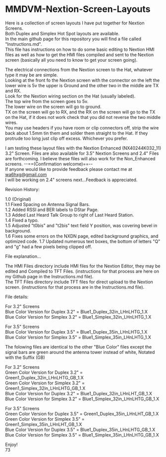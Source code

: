 # MMDVM-Nextion-Screen-Layouts
Here is a collection of screen layouts I have put together for Nextion Screens.  
Both Duplex and Simplex Hot Spot layouts are available.  
In the main github page for this repository you will find a file called "Instructions.md".   
This file has instructions on how to do some basic editing to Nextion HMI files as well as how to get the HMI files compiled and sent to the Nextion screen (basically all you need to know to get your screen going).  

The electrical connections from the Nextion screen to the Hat, whatever type it may be are simple.  
Looking at the front fo the Nextion screen with the connector on the left the lower wire is 5v the upper is Ground and the other two in the middle are TX and RX.  
Look for the Nextion wiring section on the Hat (usually labeled).  
The top wire from the screen goes to 5v.  
The lower wire on the screen will go to ground.  
TX on the screen will go to RX, and the RX on the screen will go to the TX on the Hat, if it does not work check that you did   not reverse the two middle wires.   
You may use headers if you have room or clip connectors off, strip the wire back about 1.5mm tin them and solder them straight to the Hat. If they protrude too long just clip off excess. Whichever you prefer.   

I am testing these layout files with the Nextion Enhanced (NX40244K032_11) 3.2" Screen. 
Files are also available for 3.5" Nextion Screens and 2.4" Files are forthcoming.
I believe these files will also work for the Non_Enhanced screens. --==(Confirmation welcome)==--  
If anyone would like to provide feedback please contact me at wa6hxg@gmail.com  
I will be working on 2.4" screens next...Feedback is appreciated.  

Revision History:   

1.0 (Original)  
1.1 Fixed Spacing on Antenna Signal Bars.  
1.2 Added RSSI and BER labels to DStar Page.  
1.3 Added Last Heard Talk Group to right of Last Heard Station.  
1.4 Fixed a typo.  
1.5 Adjusted "t0bis" and "t2bis" text field Y position, was covering bevel in background.  
1.6 Fixes some errors on the NXDN page, edited background graphics, and optimized code.
1.7 Updated numerous text boxes, the bottom of letters "Q" and "g" had a few pixels being clipped off.   

File explanation...  

The HMI Files directory include HMI files for the Nextion Editor, they may be edited and Compiled to TFT Files. (instructions   for that process are here on my Github page in the Instructions.md file).  
The TFT Files directory include TFT files for direct upload to the Nextion screen. (instructions for that process are in the   Instructions.md file).  

File details:  
  
For 3.2" Screens  
Blue Color Version for Duplex 3.2" = Blue1_Duplex_32in_LHnLHTG_1.X  
Blue Color Version for Simplex 3.2" = Blue1_Simplex_32in_LHnLHTG_1.X  
  
For 3.5" Screens  
Blue Color Version for Duplex 3.5" = Blue1_Duplex_35in_LHnLHTG_1.X  
Blue Color Version for Simplex 3.5" = Blue1_Simplex_35in_LHnLHTG_1.X  
  
The folowing files are identical to the other "Blue Color" files except the signal bars are green around the antenna tower   instead of white, Notated with the Suffix (GB)  
  
For 3.2" Screens  
Green Color Version for Duplex 3.2" = Green1_Duplex_32in_LHnLHTG_GB_1.X  
Green Color Version for Simplex 3.2" = Green1_Simplex_32in_LHnLHTG_GB_1.X  
Blue Color Version for Duplex 3.2" = Blue1_Duplex_32in_LHnLHT_GB_1.X  
Blue Color Version for Simplex 3.2" = Blue1_Simplex_32in_LHnLHTG_GB_1.X  
  
For 3.5" Screens  
Green Color Version for Duplex 3.5" = Green1_Duplex_35in_LHnLHT_GB_1.X  
Green Color Version for Simplex 3.5" = Green1_Simplex_35in_LHnLHT_GB_1.X  
Blue Color Version for Duplex 3.5" = Blue1_Duplex_35in_LHnLHTG_GB_1.X  
Blue Color Version for Simplex 3.5" = Blue1_Simplex_35in_LHnLHTG_GB_1.X  

Enjoy!  
73  

